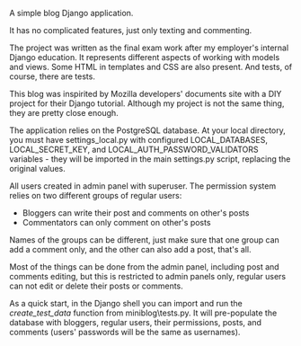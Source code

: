 A simple blog Django application.

It has no complicated features, just only texting and commenting.

The project was written as the final exam work after my employer's internal Django education. It represents different aspects of working with models and views. Some HTML in templates and CSS are also present. And tests, of course, there are tests.

This blog was inspirited by Mozilla developers' documents site with a DIY project for their Django tutorial. Although my project is not the same thing, they are pretty close enough.

The application relies on the PostgreSQL database. At your local directory, you must have settings_local.py with configured LOCAL_DATABASES, LOCAL_SECRET_KEY, and LOCAL_AUTH_PASSWORD_VALIDATORS variables - they will be imported in the main settings.py script, replacing the original values.

All users created in admin panel with superuser. The permission system relies on two different groups of regular users:
  - Bloggers can write their post and comments on other's posts
  - Commentators can only comment on other's posts

Names of the groups can be different, just make sure that one group can add a comment only, and the other can also add a post, that's all.


Most of the things can be done from the admin panel, including post and comments editing, but this is restricted to admin panels only, regular users can not edit or delete their posts or comments.


As a quick start, in the Django shell you can import and run the _create_test_data_ function from miniblog\tests.py. It will pre-populate the database with bloggers, regular users, their permissions, posts, and comments (users' passwords will be the same as usernames).
